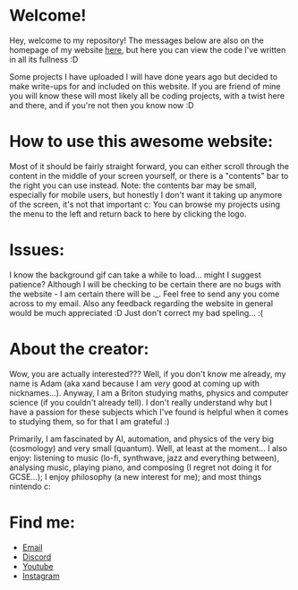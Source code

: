 # Welcome!

Hey, welcome to my repository!
The messages below are also on the homepage of my website [here](https://xandprojects.github.io/), but here you can view the code I've written in all its fullness :D

Some projects I have uploaded I will have done years ago but decided to make write-ups for and included on this website.
If you are friend of mine you will know these will most likely all be coding projects, with a twist here and there, and if you're not then you know now :D

# How to use this awesome website:

Most of it should be fairly straight forward, you can either scroll through the content in the middle of your screen yourself, or there is a "contents" bar to the right you can use instead.
Note: the contents bar may be small, especially for mobile users, but honestly I don't want it taking up anymore of the screen, it's not that important c:
You can browse my projects using the menu to the left and return back to here by clicking the logo.

# Issues:

I know the background gif can take a while to load... might I suggest patience?
Although I will be checking to be certain there are no bugs with the website - I am certain there will be ._. Feel free to send any you come across to my email. 
Also any feedback regarding the website in general would be much appreciated :D 
Just don't correct my bad speling... :(

# About the creator:

Wow, you are actually interested??? 
Well, if you don't know me already, my name is Adam (aka xand because I am *very* good at coming up with nicknames...).
Anyway, I am a Briton studying maths, physics and computer science (if you couldn't already tell). 
I don't really understand why but I have a passion for these subjects which I've found is helpful when it comes to studying them, so for that I am grateful :)

Primarily, I am fascinated by AI, automation, and physics of the very big (cosmology) and very small (quantum). Well, at least at the moment... 
I also enjoy: listening to music (lo-fi, synthwave, jazz and everything between), analysing music, playing piano, and composing (I regret not doing it for GCSE...); 
I enjoy philosophy (a new interest for me); and most things nintendo c:

# Find me:

- [Email](mailto:xandprojects@gmail.com)
- [Discord](https://discord.com/users/652879574132326400)
- [Youtube](https://www.youtube.com/channel/UC-NFraumiOjcGwEOC9Y7g4g)
- [Instagram](https://www.instagram.com/___adam____________________/)